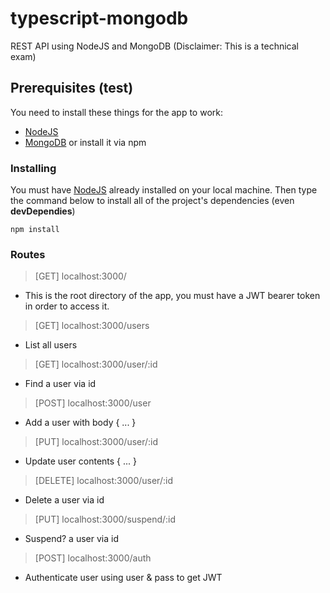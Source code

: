# typescript-mongodb
REST API using NodeJS and MongoDB (Disclaimer: This is a technical exam)

## Prerequisites (test)

You need to install these things for the app to work: 
* [NodeJS](https://nodejs.org/en/download/) 
* [MongoDB](https://docs.mongodb.com/manual/tutorial/install-mongodb-on-windows/) or install it via npm

### Installing

You must have [NodeJS](https://nodejs.org/en/download/) already installed on your local machine.
Then type the command below to install all of the project's dependencies (even **devDependies**)
```
npm install
```

### Routes

> [GET] localhost:3000/
- This is the root directory of the app, you must have a JWT bearer token in order to access it.

> [GET] localhost:3000/users
- List all users

> [GET] localhost:3000/user/:id
- Find a user via id

> [POST] localhost:3000/user
- Add a user with body { ... }

> [PUT] localhost:3000/user/:id
- Update user contents { ... }

> [DELETE] localhost:3000/user/:id
- Delete a user via id 

> [PUT] localhost:3000/suspend/:id
- Suspend? a user via id

> [POST] localhost:3000/auth
- Authenticate user using user & pass to get JWT


